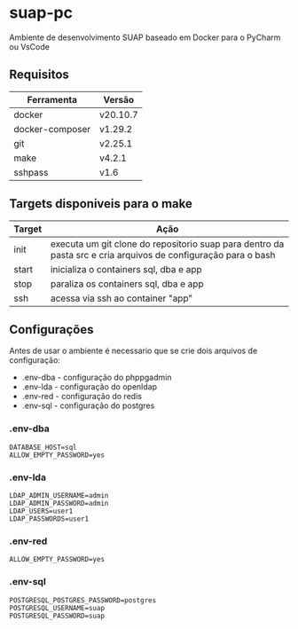 # suap-pc

Ambiente de desenvolvimento SUAP baseado em Docker para o PyCharm ou VsCode

## Requisitos

| Ferramenta      | Versão    |
|-----------------|-----------|
| docker          | v20.10.7  |
| docker-composer | v1.29.2   |
| git             | v2.25.1   |
| make            | v4.2.1    |
| sshpass         | v1.6      |

## Targets disponiveis para o make

| Target | Ação                                       |
|--------|--------------------------------------------|
| init   | executa um git clone do repositorio suap para dentro da pasta src e cria arquivos de configuração para o bash |
| start  | inicializa o containers sql, dba e app     |
| stop   | paraliza os containers sql, dba e app      |
| ssh    | acessa via ssh ao container "app"          |

## Configurações

Antes de usar o ambiente é necessario que se crie dois arquivos de configuração:

* .env-dba - configuração do phppgadmin
* .env-lda - configuração do openldap
* .env-red - configuração do redis
* .env-sql - configuração do postgres

### .env-dba

```
DATABASE_HOST=sql
ALLOW_EMPTY_PASSWORD=yes
```

### .env-lda

```
LDAP_ADMIN_USERNAME=admin
LDAP_ADMIN_PASSWORD=admin
LDAP_USERS=user1
LDAP_PASSWORDS=user1
```

### .env-red

```
ALLOW_EMPTY_PASSWORD=yes
```

### .env-sql

```
POSTGRESQL_POSTGRES_PASSWORD=postgres
POSTGRESQL_USERNAME=suap
POSTGRESQL_PASSWORD=suap
```
